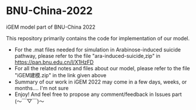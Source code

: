 # BNU-China-2022
iGEM model part of BNU-China 2022

This repository primarily contains the code for implementation of our model.

-   For the .mat files needed for simulation in Arabinose-induced suicide pathway, please refer to the file "ara-induced-suicide,zip" in https://pan.bnu.edu.cn/l/X1HzFD
-   For all the related notes and files about our model, please refer to the file "iGEM建模.zip" in the link given above
-   Summary of our work in iGEM 2022 may come in a few days, weeks, or months.... I'm not sure
-   Enjoy! And feel free to propose any comment/feedback in Issues part (～￣▽￣)～
